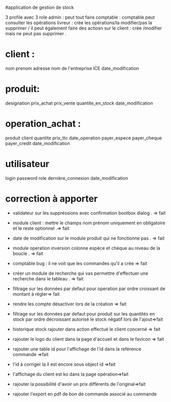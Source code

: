 #application de gestion de stock

3 profile avec 3 role
admin : peut tout faire
comptable : comptable peut consulter les opérations
livreur : crée les opérations/la modifier/pas la supprimer /
il peut également faire des actiosn sur le client  : crée /modifier mais ne peut pas supprimer .

# client :
nom 
prenom
adresse
nom de l'entreprise
ICE 
date_modification
# produit:
designation
prix_achat
prix_vente
quantite_en_stock
date_modification

# operation_achat :
produit
client
quantite
prix_ttc
date_operation
payer_espece
payer_cheque
payer_credit
date_modification

# utilisateur

login
password
role
dernière_connexion
date_modification



# correction à apporter

- validateur sur les suppréssions avec confirmation bootbox dialog . => fait
- module client : mettre le champs nom prénom uniquement en obligatoire et le reste optionnel .=> fait
- date de modification sur le module produit qui ne fonctionne pas . => fait
- module operation inversion colonne espèce et chèque au niveau de la boucle . => fait
- comptable bug : il ne voit que les commandes qu'il a crée => fait
- créer un module de recherche qui vas permettre d'effectuer une recherche dans le tableau . => fait
- filtrage sur les données par defaut pour operation par ordre croissant de montant à régler=> fait
- rendre les compte désactiver lors de la création => fait
- filtrage sur les données par defaut pour produit sur les quantités en stock par ordre décroissant autorisé le stock négatif lors de l'ajout=>fait
- historique stock rajouter dans action effectué le client concerné => fait
- rajouter le logo du client dans la page d'accueil et dans le favicon => fait
- rajouter une table id pour l'affichage de l'id dans la reférence commande  =>fait

- l'id à corriger la il est encore sous object id =>fait
- l'affichage du client est ko dans la page opération=>fait
- rajouter la possibilité d'avoir un prix différents de l'original=>fait
- rajouter l'export en pdf de bon de commande associé au commande

